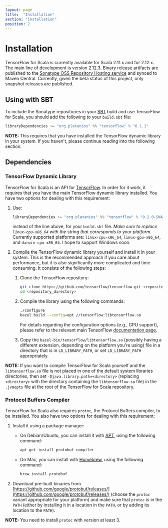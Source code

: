 ```yaml
---
layout: page
title:  "Installation"
section: "installation"
position: 2
---
```


[sonatype]: https://oss.sonatype.org/index.html#nexus-search;quick~platanios

# Installation

TensorFlow for Scala is currently available for Scala 2.11.x and for 2.12.x. The main line of development is version 
2.12.3. Binary release artifacts are published to the [Sonatype OSS Repository Hosting service][sonatype] and synced to 
Maven Central. Currently, given the beta status of this project, only snapshot releases are published.

## Using with SBT

To include the Sonatype repositories in your [SBT](http://www.scala-sbt.org) build and use TensorFlow for Scala, you 
should add the following to your `build.sbt` file:

```scala
libraryDependencies += "org.platanios" %% "tensorflow" % "0.1.1"
```

**NOTE:** This requires that you have installed the TensorFlow dynamic library in your system. If you haven't, please 
continue reading into the following section.

## Dependencies

### TensorFlow Dynamic Library

TensorFlow for Scala is an API for [TensorFlow](https://www.tensorflow.org). In order for it work, it requires that you 
have the main TensorFlow dynamic library installed. You have two options for dealing with this requirement:

  1. Use:
     
     ```scala
     libraryDependencies += "org.platanios" %% "tensorflow" % "0.2.0-SNAPSHOT" classifier "linux-cpu-x86_64"
     ```
     
     instead of the line above, for your `build.sbt` file. *Make sure to replace `linux-cpu-x86_64` with the string 
     that corresponds to your platform.* Currently supported platforms are: `linux-cpu-x86_64`, `linux-gpu-x86_64`, and 
     `darwin-cpu-x86_64`. I hope to support Windows soon.
  2. Compile the TensorFlow dynamic library yourself and install it in your system. This is the recommended approach if 
     you care about performance, but it is also significantly more complicated and time consuming. It consists of the 
     following steps:
     
       1. Clone the TensorFlow repository:
       
          ```bash
          git clone https://github.com/tensorflow/tensorflow.git <repository_directory>
          cd <repository_directory>
          ```
          
       2. Compile the library using the following commands:
          
          ```bash
          ./configure
          bazel build --config=opt //tensorflow:libtensorflow.so
          ```
          
          For details regarding the configuration options (e.g., GPU support), please refer to the relevant main 
          TensorFlow [documentation page](https://www.tensorflow.org/install/install_sources).
       3. Copy the `bazel-bin/tensorflow/libtensorflow.so` (possibly having  a different extension, depending on the 
          platform you're using) file in a directory that is in `LD_LIBRARY_PATH`, or set `LD_LIBRARY_PATH` 
          appropriately.

**NOTE:** If you want to compile TensorFlow for Scala yourself and the `libtensorflow.so` file is not placed in one of 
the default system libraries directories, then set `-Djava.library.path=<directory>` (replacing `<directory>` with the 
directory containing the `libtensorflow.so` file) in the `.jvmopts` file at the root of the TensorFlow for Scala 
repository.

### Protocol Buffers Compiler

TensorFlow for Scala also requires `protoc`, the Protocol Buffers compiler, to be installed. You also have two options 
for dealing with this requirement:

  1. Install it using a package manager:
     - On Debian/Ubuntu, you can install it with [APT](https://help.ubuntu.com/community/AptGet), using the following 
       command:
       
       ```bash
       apt-get install protobuf-compiler
       ```
     - On Mac, you can install with [Homebrew](https://brew.sh), using the following command:
       
       ```bash
       brew install protobuf
       ```
  2. Download pre-built binaries from 
     [https://github.com/google/protobuf/releases/](https://github.com/google/protobuf/releases/) (choose the `protoc` 
     variant appropriate for your platform) and make sure that `protoc` is in the `PATH` (either by installing it in a 
     location in the `PATH`, or by adding its location to the `PATH`).

**NOTE:** You need to install `protoc` with version at least 3.
